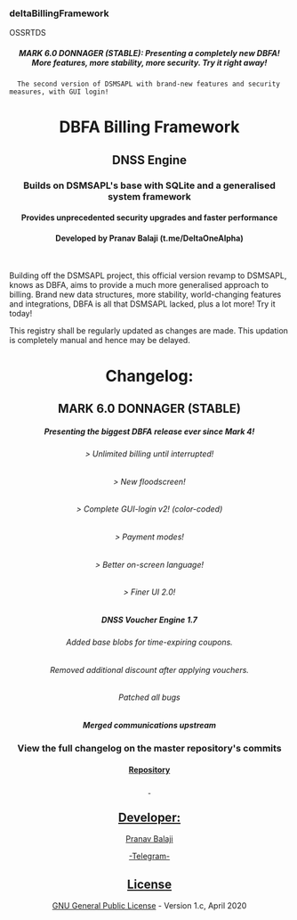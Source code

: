 ### deltaBillingFramework


OSSRTDS

<h5 align="center">MARK 6.0 DONNAGER (STABLE): Presenting a completely new DBFA! More features, more stability, more security. Try it right away! </h5>
      
      The second version of DSMSAPL with brand-new features and security measures, with GUI login!
<h1 align="center">DBFA Billing Framework</h1>
<h2 align="center">DNSS Engine</h2>
<h3 align="center">Builds on DSMSAPL's base with SQLite and a generalised system framework</h3>
<h4 align="center">Provides unprecedented security upgrades and faster performance</h4>
<h4 align="center">Developed by Pranav Balaji (t.me/DeltaOneAlpha)</h4>
<p align="center">&nbsp;</p>


Building off the DSMSAPL project, this official version revamp to DSMSAPL, knows as DBFA, aims to provide a much more generalised approach to billing. Brand new data structures, more stability, world-changing features and integrations, DBFA is all that DSMSAPL lacked, plus a lot more! Try it today!

This registry shall be regularly updated as changes are made. This updation is completely manual and hence may be delayed.


<h4> </h4>
<h1 align="center">Changelog:</h2>
<h2 align="center">MARK 6.0 DONNAGER (STABLE)</h2>
<h5 align="center">Presenting the biggest DBFA release ever since Mark 4!</h5>
<h6 align="center">> Unlimited billing until interrupted!</h6>
<h6 align="center">> New floodscreen!</h6>
<h6 align="center">> Complete GUI-login v2! (color-coded)</h6>
<h6 align="center">> Payment modes!</h6>
<h6 align="center">> Better on-screen language!</h6>
<h6 align="center">> Finer UI 2.0! </h5></h6>
<h5 align="center">DNSS Voucher Engine 1.7</h5>
<h6 align="center">Added base blobs for time-expiring coupons. </h6>
<h6 align="center">Removed additional discount after applying vouchers.</h6>
<h6 align="center">Patched all bugs</h6>


<h5 align="center">Merged communications upstream </h5>
<h3 align="center">View the full changelog on the master repository's commits</h3>
<h4 align="center"><a href="https://github.com/deltaonealpha/DBFA/">Repository</h4>
<p align="center">&nbsp;</p>
<h2 align="center">Developer:</h2>
<p align="center">Pranav Balaji</p>
<p align="center"><a href="https://t.me/DeltaOneAlpha">-Telegram-</p>
<h2 align="center">License</h2></p>

<p align="center"><a href="https://github.com/deltaonealpha/deltaBillingFramework/blob/master/LICENSE">GNU General Public License</a> - Version 1.c, April 2020</p <a href="https://t.me/DeltaOneAlpha">
